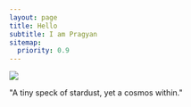 ```yaml
---
layout: page
title: Hello
subtitle: I am Pragyan
sitemap:
  priority: 0.9
---
```


<img src="{{ '/assets/img/pudhina.jpg' | prepend: site.baseurl }}" id="about-img">

<div id="describe-text">
	<p>"A tiny speck of stardust, yet a cosmos within."</p>
</div>